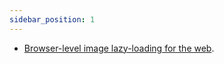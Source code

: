```yaml
---
sidebar_position: 1
---
```


- [Browser-level image lazy-loading for the web](https://web.dev/browser-level-image-lazy-loading/).
